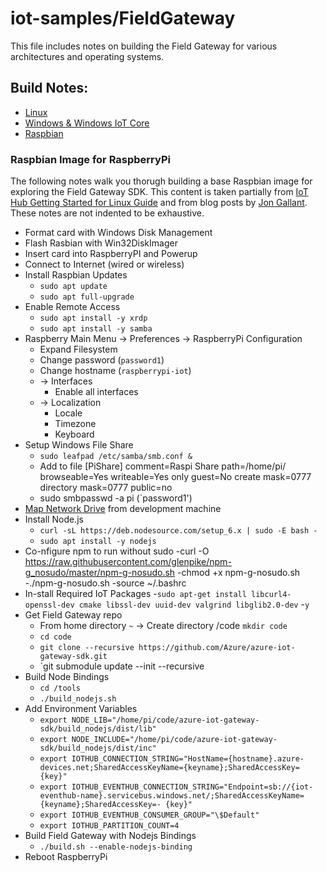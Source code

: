 # iot-samples/FieldGateway
This file includes notes on building the Field Gateway for various architectures and operating systems. 

## Build Notes:
* [Linux](https://github.com/Azure/azure-iot-gateway-sdk/blob/master/doc/devbox_setup.md#set-up-a-linux-development-environment)
* [Windows & Windows IoT Core](https://github.com/Azure/azure-iot-gateway-sdk/blob/master/doc/devbox_setup.md#setting-up-a-windows-development-environment)
* [Raspbian](#raspbian-image-for-raspberrypi)

### Raspbian Image for RaspberryPi
The following notes walk you thorugh building a base Raspbian image for exploring the Field Gateway SDK.  This content is taken partially from [IoT Hub Getting Started for Linux Guide](https://github.com/Azure/azure-iot-gateway-sdk/blob/master/doc/devbox_setup.md#set-up-a-linux-development-environment) and from blog posts by [Jon Gallant](http://blog.jongallant.com/2016/09/raspberry-pi-nodejs-base-image.html).  These notes are not indented to be exhaustive.

* Format card with Windows Disk Management
* Flash Rasbian with Win32DiskImager
* Insert card into RaspberryPI and Powerup 
* Connect to Internet (wired or wireless)
* Install Raspbian Updates
	- `sudo apt update`
	- `sudo apt full-upgrade`
* Enable Remote Access 
	- `sudo apt install -y xrdp`
	- `sudo apt install -y samba`
* Raspberry Main Menu -> Preferences -> RaspberryPi Configuration 
	- Expand Filesystem
	- Change password (`password1`)
	- Change hostname (`raspberrypi-iot`)
	- -> Interfaces
		- Enable all interfaces
	- -> Localization
		- Locale
		- Timezone
		- Keyboard 
* Setup Windows File Share
	- `sudo leafpad /etc/samba/smb.conf &`
	- Add to file
		[PiShare]
		  comment=Raspi Share
		  path=/home/pi/
		  browseable=Yes
		  writeable=Yes
		  only guest=No
		  create mask=0777
		  directory mask=0777
		  public=no
	- sudo smbpasswd -a pi (`password1')
* [Map Network Drive](https://technet.microsoft.com/en-us/library/hh849829.aspx) from development machine
* Install Node.js
	- `curl -sL https://deb.nodesource.com/setup_6.x | sudo -E bash -`
	- `sudo apt install -y nodejs`
* Co-nfigure npm to run without sudo
	-curl -O https://raw.githubusercontent.com/glenpike/npm-g_nosudo/master/npm-g-nosudo.sh
	-chmod +x npm-g-nosudo.sh
	-./npm-g-nosudo.sh
	-source ~/.bashrc 
* In-stall Required IoT Packages
	-`sudo apt-get install libcurl4-openssl-dev cmake libssl-dev uuid-dev valgrind libglib2.0-dev`
	-`y`
* Get Field Gateway repo
	- From home directory `~` -> Create directory /code `mkdir code`
	- `cd code`
	- `git clone --recursive https://github.com/Azure/azure-iot-gateway-sdk.git`
	- `git submodule update --init --recursive 
* Build Node Bindings
	- `cd /tools`
	- `./build_nodejs.sh`
* Add Environment Variables
	- `export NODE_LIB="/home/pi/code/azure-iot-gateway-sdk/build_nodejs/dist/lib"`
	- `export NODE_INCLUDE="/home/pi/code/azure-iot-gateway-sdk/build_nodejs/dist/inc"`
	- `export IOTHUB_CONNECTION_STRING="HostName={hostname}.azure-devices.net;SharedAccessKeyName={keyname};SharedAccessKey={key}"`
	- `export IOTHUB_EVENTHUB_CONNECTION_STRING="Endpoint=sb://{iot-eventhub-name}.servicebus.windows.net/;SharedAccessKeyName={keyname};SharedAccessKey=- {key}"`
	- `export IOTHUB_EVENTHUB_CONSUMER_GROUP="\$Default"`
	- `export IOTHUB_PARTITION_COUNT=4`
* Build Field Gateway with Nodejs Bindings 
	- `./build.sh --enable-nodejs-binding`
* Reboot RaspberryPi
